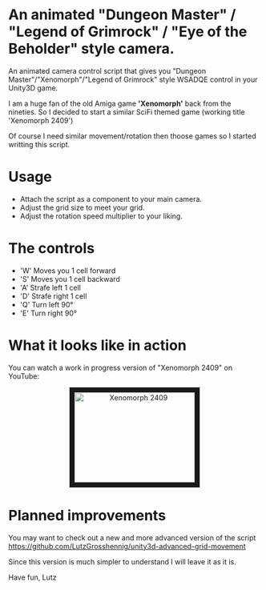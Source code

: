 # An animated "Dungeon Master" / "Legend of Grimrock" / "Eye of the Beholder" style camera.

An animated camera control script that gives you "Dungeon Master"/"Xenomorph"/"Legend of Grimrock" style WSADQE control in your Unity3D game.

I am a huge fan of the old Amiga game **'Xenomorph'** back from the nineties. So I decided to start a similar SciFi themed game (working title 'Xenomorph 2409')

Of course I need similar movement/rotation then thoose games so I started writting this script. 

# Usage

* Attach the script as a component to your main camera.
* Adjust the grid size to meet your grid.
* Adjust the rotation speed multiplier to your liking.

# The controls
* 'W' Moves you 1 cell forward
* 'S' Moves you 1 cell backward
* 'A' Strafe left 1 cell
* 'D' Strafe right 1 cell
* 'Q' Turn left 90°
* 'E' Turn right 90°

# What it looks like in action
You can watch a work in progress version of "Xenomorph 2409" on YouTube:

<div align="center">
 <a href="https://www.youtube.com/watch?feature=player_embedded&v=phD2-d7OQRk" target="_blank"><img src="https://img.youtube.com/vi/phD2-d7OQRk/3.jpg" alt="Xenomorph 2409"    width="240" height="180" border="10" /></a>
</div>

# Planned improvements

You may want to check out a new and more advanced version of the script https://github.com/LutzGrosshennig/unity3d-advanced-grid-movement

Since this version is much simpler to understand I will leave it as it is.

Have fun, Lutz
